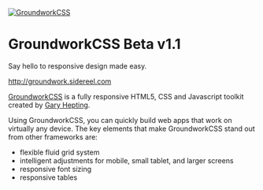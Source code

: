 <a href="http://groundwork.sidereel.com" target="_blank">
  <img
  src="http://groundwork.sidereel.com/images/groundwork-logo_128x128.png"
  alt="GroundworkCSS">
</a>

GroundworkCSS Beta v1.1
=======================

Say hello to responsive design made easy.

http://groundwork.sidereel.com

[GroundworkCSS](http://groundwork.sidereel.com) is a fully responsive HTML5, CSS and Javascript toolkit
created by [Gary Hepting](http://twitter.com/ghepting).

Using GroundworkCSS, you can quickly build web apps that work on virtually
any device. The key elements that make GroundworkCSS stand out from other
frameworks are:

* flexible fluid grid system
* intelligent adjustments for mobile, small tablet, and larger screens
* responsive font sizing
* responsive tables

